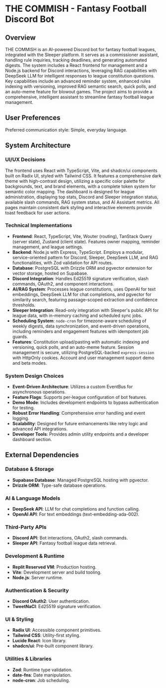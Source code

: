 # THE COMMISH - Fantasy Football Discord Bot

## Overview
THE COMMISH is an AI-powered Discord bot for fantasy football leagues, integrated with the Sleeper platform. It serves as a commissioner assistant, handling rule inquiries, tracking deadlines, and generating automated digests. The system includes a React frontend for management and a Node.js backend for Discord interactions, leveraging RAG capabilities with DeepSeek LLM for intelligent responses to league constitution questions. Key capabilities include an advanced reminder system, enhanced rules indexing with versioning, improved RAG semantic search, quick polls, and an auto-meme feature for blowout games. The project aims to provide a comprehensive, intelligent assistant to streamline fantasy football league management.

## User Preferences
Preferred communication style: Simple, everyday language.

## System Architecture

### UI/UX Decisions
The frontend uses React with TypeScript, Vite, and shadcn/ui components built on Radix UI, styled with Tailwind CSS. It features a comprehensive dark theme with high-contrast design, utilizing a specific color palette for backgrounds, text, and brand elements, with a complete token system for semantic color mapping. The dashboard is designed for league administration, displaying top stats, Discord and Sleeper integration status, available slash commands, RAG system status, and AI Assistant metrics. All pages maintain consistent dark styling and interactive elements provide toast feedback for user actions.

### Technical Implementations
- **Frontend**: React, TypeScript, Vite, Wouter (routing), TanStack Query (server state), Zustand (client state). Features owner mapping, reminder management, and league settings.
- **Backend**: Node.js with Express, TypeScript. Employs a modular, service-oriented pattern for Discord, Sleeper, DeepSeek LLM, and RAG functionalities, with Zod validation for API routes.
- **Database**: PostgreSQL with Drizzle ORM and pgvector extension for vector storage, hosted on Supabase.
- **Discord Integration**: Handles Ed25519 signature verification, slash commands, OAuth2, and component interactions.
- **AI/RAG System**: Processes league constitutions, uses OpenAI for text embeddings, DeepSeek LLM for chat completions, and pgvector for similarity search, featuring passage-scoped extraction and confidence thresholds.
- **Sleeper Integration**: Read-only integration with Sleeper's public API for league data, with in-memory caching and scheduled sync jobs.
- **Scheduling System**: `node-cron` for timezone-aware scheduling of weekly digests, data synchronization, and event-driven operations, including reminders and engagement features with idempotent job guards.
- **Features**: Constitution upload/pasting with automatic indexing and versioning, quick polls, and an auto-meme feature. Session management is secure, utilizing PostgreSQL-backed `express-session` with HttpOnly cookies. Account and user management support demo and beta modes.

### System Design Choices
- **Event-Driven Architecture**: Utilizes a custom EventBus for asynchronous operations.
- **Feature Flags**: Supports per-league configuration of bot features.
- **Demo Mode**: Includes development endpoints to bypass authentication for testing.
- **Robust Error Handling**: Comprehensive error handling and event logging.
- **Scalability**: Designed for future enhancements like retry logic and advanced API integrations.
- **Developer Tools**: Provides admin utility endpoints and a developer dashboard section.

## External Dependencies

### Database & Storage
- **Supabase Database**: Managed PostgreSQL hosting with pgvector.
- **Drizzle ORM**: Type-safe database operations.

### AI & Language Models
- **DeepSeek API**: LLM for chat completions and function calling.
- **OpenAI API**: For text embeddings (text-embedding-ada-002).

### Third-Party APIs
- **Discord API**: Bot interactions, OAuth2, slash commands.
- **Sleeper API**: Fantasy football league data retrieval.

### Development & Runtime
- **Replit Reserved VM**: Production hosting.
- **Vite**: Development server and build tooling.
- **Node.js**: Server runtime.

### Authentication & Security
- **Discord OAuth2**: User authentication.
- **TweetNaCl**: Ed25519 signature verification.

### UI & Styling
- **Radix UI**: Accessible component primitives.
- **Tailwind CSS**: Utility-first styling.
- **Lucide React**: Icon library.
- **shadcn/ui**: Pre-built component library.

### Utilities & Libraries
- **Zod**: Runtime type validation.
- **date-fns**: Date manipulation.
- **node-cron**: Job scheduling.
